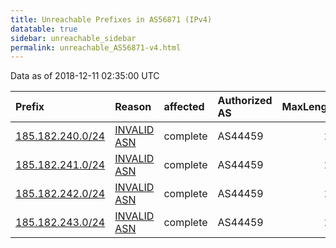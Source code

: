 ```yaml
---
title: Unreachable Prefixes in AS56871 (IPv4)
datatable: true
sidebar: unreachable_sidebar
permalink: unreachable_AS56871-v4.html
---
```


Data as of 2018-12-11 02:35:00 UTC


<div class="datatable-begin"></div>

| Prefix                                                     | Reason                                                                                                  | affected   | Authorized AS   |   MaxLength | Anchor                                         |   unreachable /24s |
|:-----------------------------------------------------------|:--------------------------------------------------------------------------------------------------------|:-----------|:----------------|------------:|:-----------------------------------------------|-------------------:|
| [185.182.240.0/24](https://stat.ripe.net/185.182.240.0/24) | [INVALID ASN](https://rpki-validator.ripe.net/announcement-preview?asn=AS56871&prefix=185.182.240.0/24) | complete   | AS44459         |          24 | [RIPE](unreachable_RIPE_NCC_RPKI_Root-v4.html) |                  1 |
| [185.182.241.0/24](https://stat.ripe.net/185.182.241.0/24) | [INVALID ASN](https://rpki-validator.ripe.net/announcement-preview?asn=AS56871&prefix=185.182.241.0/24) | complete   | AS44459         |          24 | [RIPE](unreachable_RIPE_NCC_RPKI_Root-v4.html) |                  1 |
| [185.182.242.0/24](https://stat.ripe.net/185.182.242.0/24) | [INVALID ASN](https://rpki-validator.ripe.net/announcement-preview?asn=AS56871&prefix=185.182.242.0/24) | complete   | AS44459         |          24 | [RIPE](unreachable_RIPE_NCC_RPKI_Root-v4.html) |                  1 |
| [185.182.243.0/24](https://stat.ripe.net/185.182.243.0/24) | [INVALID ASN](https://rpki-validator.ripe.net/announcement-preview?asn=AS56871&prefix=185.182.243.0/24) | complete   | AS44459         |          24 | [RIPE](unreachable_RIPE_NCC_RPKI_Root-v4.html) |                  1 |

<div class="datatable-end"></div>